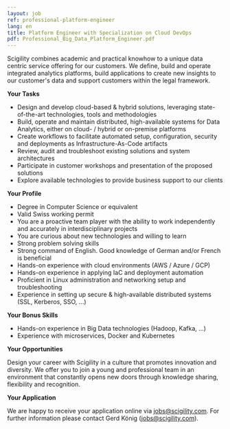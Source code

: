 ```yaml
---
layout: job
ref: professional-platform-engineer
lang: en
title: Platform Engineer with Specialization on Cloud DevOps
pdf: Professional_Big_Data_Platform_Engineer.pdf
---
```


Scigility combines academic and practical knowhow to a unique data centric service offering for our customers. We define, build and operate integrated analytics platforms, build applications to create new insights to our customer's data and support customers within the legal framework.

**Your Tasks**

* Design and develop cloud-based & hybrid solutions, leveraging state-of-the-art technologies, tools and methodologies
* Build, operate and maintain distributed, high-available systems for Data Analytics, either on cloud- / hybrid or on-premise platforms
* Create workflows to facilitate automated setup, configuration, security and deployments as Infrastructure-As-Code artifacts
* Review, audit and troubleshoot existing solutions and system architectures 
* Participate in customer workshops and presentation of the proposed solutions 
* Explore available technologies to provide business support to our clients

**Your Profile**

* Degree in Computer Science or equivalent
* Valid Swiss working permit
* You are a proactive team player with the ability to work independently and accurately in interdisciplinary projects
* You are curious about new technologies and willing to learn
* Strong problem solving skills
* Strong command of English. Good knowledge of German and/or French is beneficial
* Hands-on experience with cloud environments (AWS / Azure / GCP)
* Hands-on experience in applying IaC and deployment automation
* Proficient in Linux administration and networking setup and troubleshooting
* Experience in setting up secure & high-available distributed systems (SSL, Kerberos, SSO, ...)

**Your Bonus Skills**

* Hands-on experience in Big Data technologies (Hadoop, Kafka, ...)
* Experience with microservices, Docker and Kubernetes

**Your Opportunities**

Design your career with Scigility in a culture that promotes innovation and diversity. We offer you to join a young and professional team in an environment that constantly opens new doors through knowledge sharing, flexibility and recognition.

**Your Application**

We are happy to receive your application online via jobs@scigility.com. For further information please contact Gerd König (jobs@scigility.com).
